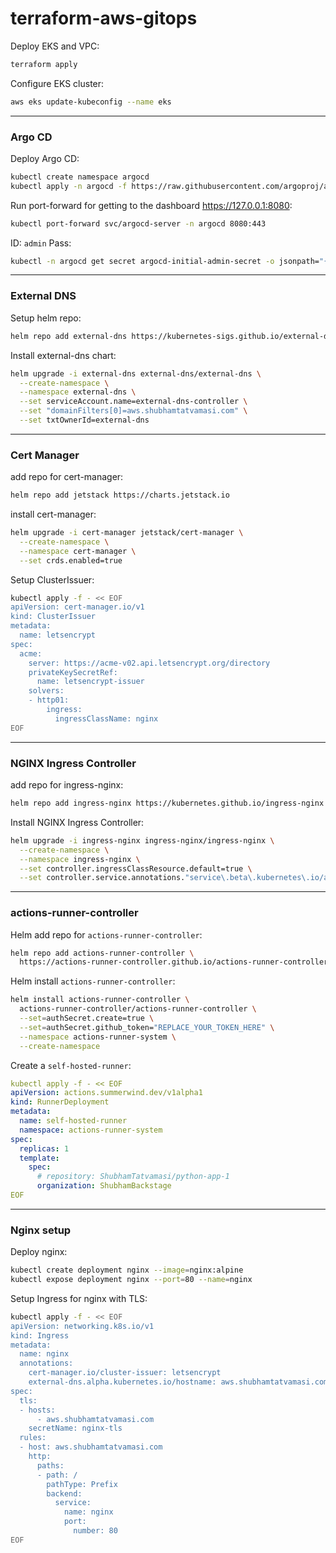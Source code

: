 # terraform-aws-gitops

Deploy EKS and VPC:
```bash
terraform apply
```

Configure EKS cluster:
```bash
aws eks update-kubeconfig --name eks
```

---

### Argo CD

Deploy Argo CD:
```bash
kubectl create namespace argocd
kubectl apply -n argocd -f https://raw.githubusercontent.com/argoproj/argo-cd/stable/manifests/install.yaml
```

Run port-forward for getting to the dashboard https://127.0.0.1:8080:
```bash
kubectl port-forward svc/argocd-server -n argocd 8080:443
```

ID: `admin` Pass:
```bash
kubectl -n argocd get secret argocd-initial-admin-secret -o jsonpath="{.data.password}" | base64 -d; echo
```

---

### External DNS

Setup helm repo:
```bash
helm repo add external-dns https://kubernetes-sigs.github.io/external-dns/
```

Install external-dns chart:
```bash
helm upgrade -i external-dns external-dns/external-dns \
  --create-namespace \
  --namespace external-dns \
  --set serviceAccount.name=external-dns-controller \
  --set "domainFilters[0]=aws.shubhamtatvamasi.com" \
  --set txtOwnerId=external-dns
```

---

### Cert Manager

add repo for cert-manager:
```bash
helm repo add jetstack https://charts.jetstack.io
```

install cert-manager:
```bash
helm upgrade -i cert-manager jetstack/cert-manager \
  --create-namespace \
  --namespace cert-manager \
  --set crds.enabled=true
```

Setup ClusterIssuer:
```bash
kubectl apply -f - << EOF
apiVersion: cert-manager.io/v1
kind: ClusterIssuer
metadata:
  name: letsencrypt
spec:
  acme:
    server: https://acme-v02.api.letsencrypt.org/directory
    privateKeySecretRef:
      name: letsencrypt-issuer
    solvers:
    - http01:
        ingress:
          ingressClassName: nginx
EOF
```

---

### NGINX Ingress Controller

add repo for ingress-nginx:
```bash
helm repo add ingress-nginx https://kubernetes.github.io/ingress-nginx
```

Install NGINX Ingress Controller:
```bash
helm upgrade -i ingress-nginx ingress-nginx/ingress-nginx \
  --create-namespace \
  --namespace ingress-nginx \
  --set controller.ingressClassResource.default=true \
  --set controller.service.annotations."service\.beta\.kubernetes\.io/aws-load-balancer-type"=alb
```

---

### actions-runner-controller


Helm add repo for `actions-runner-controller`:
```bash
helm repo add actions-runner-controller \
  https://actions-runner-controller.github.io/actions-runner-controller
```

Helm install `actions-runner-controller`:
```bash
helm install actions-runner-controller \
  actions-runner-controller/actions-runner-controller \
  --set=authSecret.create=true \
  --set=authSecret.github_token="REPLACE_YOUR_TOKEN_HERE" \
  --namespace actions-runner-system \
  --create-namespace
```

Create a `self-hosted-runner`:
```yaml
kubectl apply -f - << EOF
apiVersion: actions.summerwind.dev/v1alpha1
kind: RunnerDeployment
metadata:
  name: self-hosted-runner
  namespace: actions-runner-system
spec:
  replicas: 1
  template:
    spec:
      # repository: ShubhamTatvamasi/python-app-1
      organization: ShubhamBackstage
EOF
```


---

### Nginx setup

Deploy nginx:
```bash
kubectl create deployment nginx --image=nginx:alpine
kubectl expose deployment nginx --port=80 --name=nginx
```

Setup Ingress for nginx with TLS:
```bash
kubectl apply -f - << EOF
apiVersion: networking.k8s.io/v1
kind: Ingress
metadata:
  name: nginx
  annotations:
    cert-manager.io/cluster-issuer: letsencrypt
    external-dns.alpha.kubernetes.io/hostname: aws.shubhamtatvamasi.com
spec:
  tls:
  - hosts:
      - aws.shubhamtatvamasi.com
    secretName: nginx-tls
  rules:
  - host: aws.shubhamtatvamasi.com
    http:
      paths:
      - path: /
        pathType: Prefix
        backend:
          service:
            name: nginx
            port:
              number: 80
EOF
```
